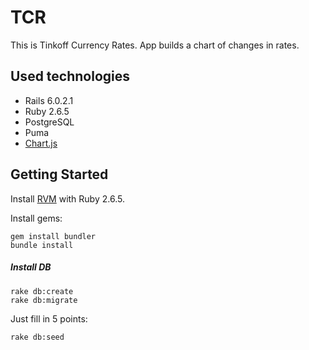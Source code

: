 # TCR

This is Tinkoff Currency Rates. App builds a chart of changes in rates.
## Used technologies

* Rails 6.0.2.1
* Ruby 2.6.5
* PostgreSQL
* Puma
* [Chart.js](https://github.com/chartjs/Chart.js)

## Getting Started

Install [RVM](https://rvm.io/) with Ruby 2.6.5.

Install gems:
```
gem install bundler
bundle install
```

##### Install DB

```
rake db:create
rake db:migrate
```

Just fill in 5 points:

```
rake db:seed
```